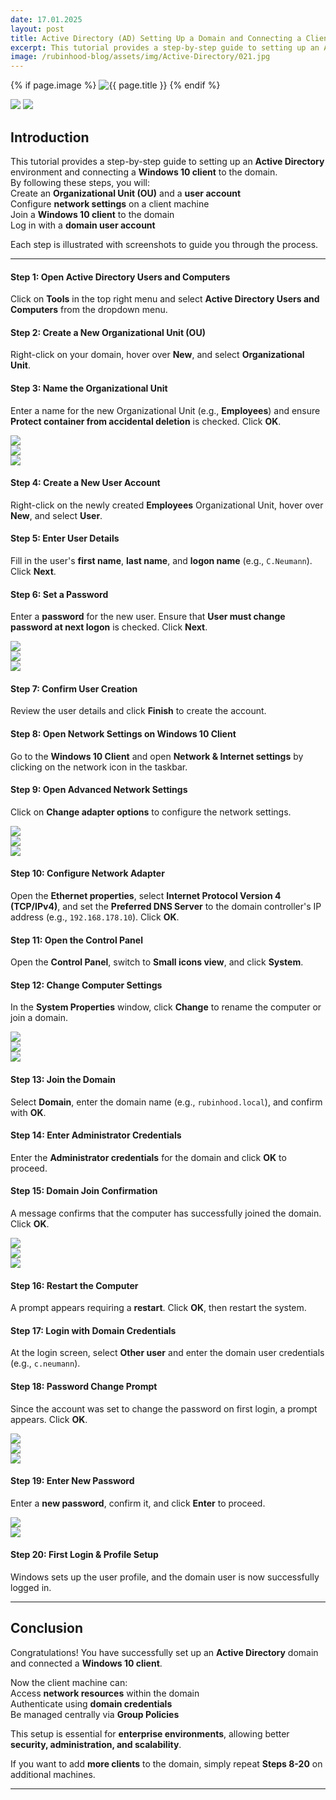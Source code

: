 ```yaml
---
date: 17.01.2025
layout: post
title: Active Directory (AD) Setting Up a Domain and Connecting a Client 
excerpt: This tutorial provides a step-by-step guide to setting up an Active Directory environment and connecting a Windows 10 client to the domain.
image: /rubinhood-blog/assets/img/Active-Directory/021.jpg
---
```


{% if page.image %}
  <img src="{{ page.image }}" alt="{{ page.title }}" loading="lazy">
{% endif %}

![](/rubinhood-blog/assets/img/Active-Directory/021.jpg)
![](/rubinhood-blog/assets/img/Active-Directory/022.jpg)

## Introduction  
This tutorial provides a step-by-step guide to setting up an **Active Directory** environment and connecting a **Windows 10 client** to the domain.  
By following these steps, you will:  
Create an **Organizational Unit (OU)** and a **user account**  
Configure **network settings** on a client machine  
Join a **Windows 10 client** to the domain  
Log in with a **domain user account**  

Each step is illustrated with screenshots to guide you through the process.

---

#### Step 1: Open **Active Directory Users and Computers**  
Click on **Tools** in the top right menu and select **Active Directory Users and Computers** from the dropdown menu.
#### Step 2: Create a New **Organizational Unit (OU)**  
Right-click on your domain, hover over **New**, and select **Organizational Unit**.
#### Step 3: Name the Organizational Unit  
Enter a name for the new Organizational Unit (e.g., **Employees**) and ensure **Protect container from accidental deletion** is checked. Click **OK**.  

![](/rubinhood-blog/assets/img/Active-Directory/001.jpg)  
![](/rubinhood-blog/assets/img/Active-Directory/002.jpg)  
![](/rubinhood-blog/assets/img/Active-Directory/003.jpg)  

#### Step 4: Create a New User Account  
Right-click on the newly created **Employees** Organizational Unit, hover over **New**, and select **User**.
#### Step 5: Enter User Details  
Fill in the user's **first name**, **last name**, and **logon name** (e.g., `C.Neumann`). Click **Next**.
#### Step 6: Set a Password  
Enter a **password** for the new user. Ensure that **User must change password at next logon** is checked. Click **Next**.  

![](/rubinhood-blog/assets/img/Active-Directory/004.jpg)  
![](/rubinhood-blog/assets/img/Active-Directory/005.jpg)  
![](/rubinhood-blog/assets/img/Active-Directory/006.jpg)  

#### Step 7: Confirm User Creation  
Review the user details and click **Finish** to create the account.
#### Step 8: Open Network Settings on Windows 10 Client  
Go to the **Windows 10 Client** and open **Network & Internet settings** by clicking on the network icon in the taskbar.
#### Step 9: Open Advanced Network Settings  
Click on **Change adapter options** to configure the network settings.  

![](/rubinhood-blog/assets/img/Active-Directory/007.jpg)  
![](/rubinhood-blog/assets/img/Active-Directory/008.jpg)  
![](/rubinhood-blog/assets/img/Active-Directory/009.jpg) 

#### Step 10: Configure Network Adapter  
Open the **Ethernet properties**, select **Internet Protocol Version 4 (TCP/IPv4)**, and set the **Preferred DNS Server** to the domain controller's IP address (e.g., `192.168.178.10`). Click **OK**.
#### Step 11: Open the Control Panel  
Open the **Control Panel**, switch to **Small icons view**, and click **System**.
#### Step 12: Change Computer Settings  
In the **System Properties** window, click **Change** to rename the computer or join a domain.  

![](/rubinhood-blog/assets/img/Active-Directory/010.jpg)  
![](/rubinhood-blog/assets/img/Active-Directory/011.jpg)  
![](/rubinhood-blog/assets/img/Active-Directory/012.jpg)

#### Step 13: Join the Domain  
Select **Domain**, enter the domain name (e.g., `rubinhood.local`), and confirm with **OK**.
#### Step 14: Enter Administrator Credentials  
Enter the **Administrator credentials** for the domain and click **OK** to proceed.
#### Step 15: Domain Join Confirmation  
A message confirms that the computer has successfully joined the domain. Click **OK**.  

![](/rubinhood-blog/assets/img/Active-Directory/013.jpg)  
![](/rubinhood-blog/assets/img/Active-Directory/014.jpg)  
![](/rubinhood-blog/assets/img/Active-Directory/015.jpg)  

#### Step 16: Restart the Computer  
A prompt appears requiring a **restart**. Click **OK**, then restart the system.
#### Step 17: Login with Domain Credentials  
At the login screen, select **Other user** and enter the domain user credentials (e.g., `c.neumann`).
#### Step 18: Password Change Prompt  
Since the account was set to change the password on first login, a prompt appears. Click **OK**.  

![](/rubinhood-blog/assets/img/Active-Directory/016.jpg)  
![](/rubinhood-blog/assets/img/Active-Directory/017.jpg)  
![](/rubinhood-blog/assets/img/Active-Directory/018.jpg) 

#### Step 19: Enter New Password  
Enter a **new password**, confirm it, and click **Enter** to proceed.

![](/rubinhood-blog/assets/img/Active-Directory/019.jpg)  
![](/rubinhood-blog/assets/img/Active-Directory/020.jpg)  
#### Step 20: First Login & Profile Setup  
Windows sets up the user profile, and the domain user is now successfully logged in.  

---

## Conclusion  
Congratulations! You have successfully set up an **Active Directory** domain and connected a **Windows 10 client**.  

Now the client machine can:  
Access **network resources** within the domain  
Authenticate using **domain credentials**  
Be managed centrally via **Group Policies**  

This setup is essential for **enterprise environments**, allowing better **security, administration, and scalability**.  

If you want to add **more clients** to the domain, simply repeat **Steps 8-20** on additional machines.  


---
